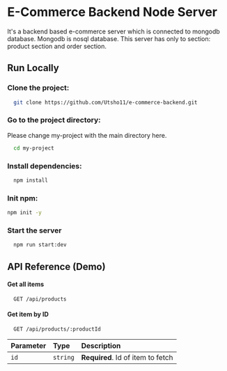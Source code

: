 
# E-Commerce Backend Node Server

It's a backend based e-commerce server which is connected to mongodb database. Mongodb is nosql database.
This server has only to section: product section and order section.


## Run Locally

### Clone the project:

```bash
  git clone https://github.com/Utsho11/e-commerce-backend.git
```

### Go to the project directory:

Please change my-project with the main directory here. 

```bash
  cd my-project
```

### Install dependencies:

```bash
  npm install
```
### Init npm:

```bash
npm init -y
```


### Start the server

```bash
  npm run start:dev
```


## API Reference (Demo)

#### Get all items

```http
  GET /api/products
```


#### Get item by ID

```http
  GET /api/products/:productId
```

| Parameter | Type     | Description                       |
| :-------- | :------- | :-------------------------------- |
| `id`      | `string` | **Required**. Id of item to fetch |



